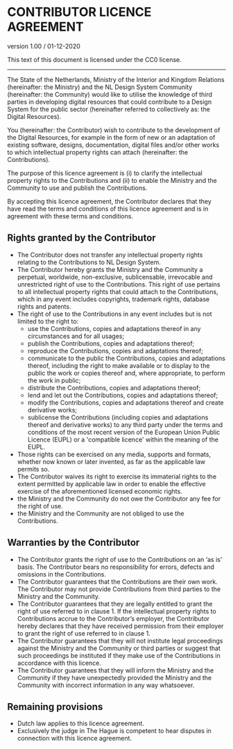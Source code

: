# CONTRIBUTOR LICENCE AGREEMENT

version 1.00 / 01-12-2020

This text of this document is licensed under the CC0 license.

---

The State of the Netherlands, Ministry of the Interior and Kingdom Relations (hereinafter: the Ministry) and the NL Design System Community (hereinafter: the Community) would like to utilise the knowledge of third parties in developing digital resources that could contribute to a Design System for the public sector (hereinafter referred to collectively as: the Digital Resources).

You (hereinafter: the Contributor) wish to contribute to the development of the Digital Resources, for example in the form of new or an adaptation of existing software, designs, documentation, digital files and/or other works to which intellectual property rights can attach (hereinafter: the Contributions).

The purpose of this licence agreement is (i) to clarify the intellectual property rights to the Contributions and (ii) to enable the Ministry and the Community to use and publish the Contributions.

By accepting this licence agreement, the Contributor declares that they have read the terms and conditions of this licence agreement and is in agreement with these terms and conditions.

## Rights granted by the Contributor

- The Contributor does not transfer any intellectual property rights relating to the Contributions to NL Design System.
- The Contributor hereby grants the Ministry and the Community a perpetual, worldwide, non-exclusive, sublicensable, irrevocable and unrestricted right of use to the Contributions. This right of use pertains to all intellectual property rights that could attach to the Contributions, which in any event includes copyrights, trademark rights, database rights and patents.
- The right of use to the Contributions in any event includes but is not limited to the right to:
  - use the Contributions, copies and adaptations thereof in any circumstances and for all usages;
  - publish the Contributions, copies and adaptations thereof;
  - reproduce the Contributions, copies and adaptations thereof;
  - communicate to the public the Contributions, copies and adaptations thereof, including the right to make available or to display to the public the work or copies thereof and, where appropriate, to perform the work in public;
  - distribute the Contributions, copies and adaptations thereof;
  - lend and let out the Contributions, copies and adaptations thereof;
  - modify the Contributions, copies and adaptations thereof and create derivative works;
  - sublicense the Contributions (including copies and adaptations thereof and derivative works) to any third party under the terms and conditions of the most recent version of the European Union Public Licence (EUPL) or a 'compatible licence' within the meaning of the EUPL.
- Those rights can be exercised on any media, supports and formats, whether now known or later invented, as far as the applicable law permits so.
- The Contributor waives its right to exercise its immaterial rights to the extent permitted by applicable law in order to enable the effective exercise of the aforementioned licensed economic rights.
- the Ministry and the Community do not owe the Contributor any fee for the right of use.
- the Ministry and the Community are not obliged to use the Contributions.

## Warranties by the Contributor

- The Contributor grants the right of use to the Contributions on an ‘as is’ basis. The Contributor bears no responsibility for errors, defects and omissions in the Contributions.
- The Contributor guarantees that the Contributions are their own work. The Contributor may not provide Contributions from third parties to the Ministry and the Community.
- The Contributor guarantees that they are legally entitled to grant the right of use referred to in clause 1. If the intellectual property rights to Contributions accrue to the Contributor’s employer, the Contributor hereby declares that they have received permission from their employer to grant the right of use referred to in clause 1.
- The Contributor guarantees that they will not institute legal proceedings against the Ministry and the Community or third parties or suggest that such proceedings be instituted if they make use of the Contributions in accordance with this licence.
- The Contributor guarantees that they will inform the Ministry and the Community if they have unexpectedly provided the Ministry and the Community with incorrect information in any way whatsoever.

## Remaining provisions

- Dutch law applies to this licence agreement.
- Exclusively the judge in The Hague is competent to hear disputes in connection with this licence agreement.
